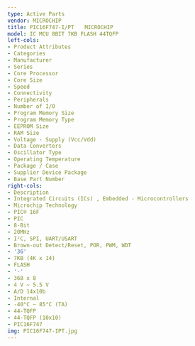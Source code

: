```yaml
---
type: Active Parts
vendor: MICROCHIP
title: PIC16F747-I/PT　　MICROCHIP
model: IC MCU 8BIT 7KB FLASH 44TQFP
left-cols:
- Product Attributes
- Categories
- Manufacturer
- Series
- Core Processor
- Core Size
- Speed
- Connectivity
- Peripherals
- Number of I/O
- Program Memory Size
- Program Memory Type
- EEPROM Size
- RAM Size
- Voltage - Supply (Vcc/Vdd)
- Data Converters
- Oscillator Type
- Operating Temperature
- Package / Case
- Supplier Device Package
- Base Part Number
right-cols:
- Description
- Integrated Circuits (ICs) , Embedded - Microcontrollers
- Microchip Technology
- PIC® 16F
- PIC
- 8-Bit
- 20MHz
- I²C, SPI, UART/USART
- Brown-out Detect/Reset, POR, PWM, WDT
- '36'
- 7KB (4K x 14)
- FLASH
- '-'
- 368 x 8
- 4 V ~ 5.5 V
- A/D 14x10b
- Internal
- -40°C ~ 85°C (TA)
- 44-TQFP
- 44-TQFP (10x10)
- PIC16F747
img: PIC16F747-IPT.jpg
---
```

